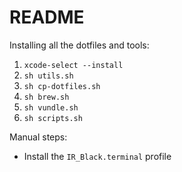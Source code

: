 # README

Installing all the dotfiles and tools:

1. `xcode-select --install`
2. `sh utils.sh`
3. `sh cp-dotfiles.sh`
4. `sh brew.sh`
5. `sh vundle.sh`
6. `sh scripts.sh`

Manual steps:
* Install the `IR_Black.terminal` profile

